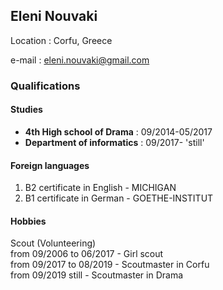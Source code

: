## Eleni Nouvaki
  Location : Corfu, Greece
  
  e-mail   : eleni.nouvaki@gmail.com

### Qualifications

#### Studies

* **4th High school of Drama**  : 09/2014-05/2017
* **Department of informatics** : 09/2017- 'still'

#### Foreign languages

1. B2 certificate in English - MICHIGAN
2. B1 certificate in German - GOETHE-INSTITUT

#### Hobbies
Scout (Volunteering)<br/>
  from 09/2006 to 06/2017 - Girl scout<br/>
  from 09/2017 to 08/2019 - Scoutmaster in Corfu <br/>
  from 09/2019 still - Scoutmaster in Drama
 
